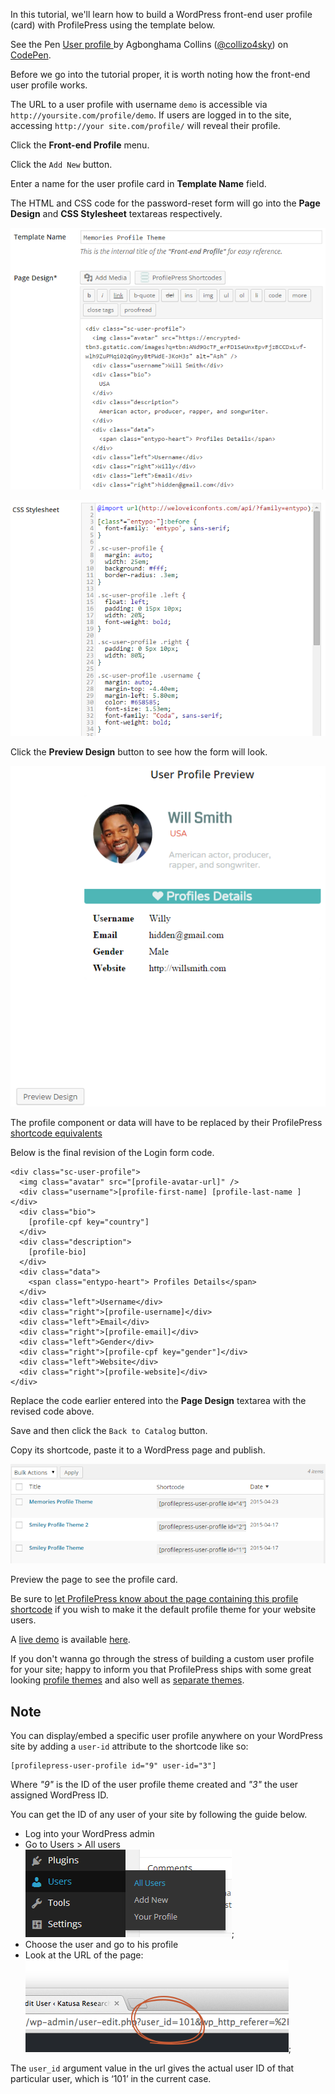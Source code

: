 In this tutorial, we'll learn how to build a WordPress front-end user profile (card) with ProfilePress using the template below.


<p data-height="268" data-theme-id="14095" data-slug-hash="qdBVGw" data-default-tab="result" data-user="collizo4sky" class='codepen'>See the Pen <a href='http://codepen.io/collizo4sky/pen/qdBVGw/'>User profile </a> by Agbonghama Collins (<a href='http://codepen.io/collizo4sky'>@collizo4sky</a>) on <a href='http://codepen.io'>CodePen</a>.</p>
<script async src="//assets.codepen.io/assets/embed/ei.js"></script>


Before we go into the tutorial proper, it is worth noting how the front-end user profile works.


The URL to a user profile with username `demo` is accessible via `http://yoursite.com/profile/demo`.
If users are logged in to the site, accessing `http://your site.com/profile/` will reveal their profile.


Click the **Front-end Profile** menu.


Click the `Add New` button.


Enter a name for the user profile card in **Template Name** field.  

The HTML and CSS code for the password-reset form will go into the **Page Design** and **CSS Stylesheet** textareas respectively.


![Memories profile card](img/memo-profile-code.png)


![CSS for Memories profile card](img/memo-prof-css.png)


Click the **Preview Design** button to see how the form will look.


![Memories profile card preview](img/memo-prof-preview.png)


The profile component or data will have to be replaced by their ProfilePress [shortcode equivalents](http://profilepress.net/docs/shortcode-api/registration-form/)


Below is the final revision of the Login form code.


```
<div class="sc-user-profile">
  <img class="avatar" src="[profile-avatar-url]" />
  <div class="username">[profile-first-name] [profile-last-name ]</div>
  <div class="bio">
    [profile-cpf key="country"]
  </div>
  <div class="description">
    [profile-bio]
  </div>
  <div class="data">
    <span class="entypo-heart"> Profiles Details</span>
  </div>
  <div class="left">Username</div>
  <div class="right">[profile-username]</div>
  <div class="left">Email</div>
  <div class="right">[profile-email]</div>
  <div class="left">Gender</div>
  <div class="right">[profile-cpf key="gender"]</div>
  <div class="left">Website</div>
  <div class="right">[profile-website]</div>
</div>
```


Replace the code earlier entered into the **Page Design** textarea with the revised code above.


Save and then click the `Back to Catalog` button.


Copy its shortcode, paste it to a WordPress page and publish.


![User profile catalog](img/profile-catalog.png)


Preview the page to see the profile card.

Be sure to [let ProfilePress know about the page containing this profile shortcode](../configuration/front-end-profile.md) if you wish to make it the default profile theme for your website users.


A [live demo](https://profilepress.net/demos/memories-profile-theme/) is available [here](https://profilepress.net/demos/memories-profile-theme/).

If you don't wanna go through the stress of building a custom user profile for your site; happy to inform you that ProfilePress ships with some great looking [profile themes](https://profilepress.net/features/frontend-user-profile-wordpress-plugin/) and also well as [separate themes](https://profilepress.net/downloads/category/front-end-profile/).

## Note

You can display/embed a specific user profile anywhere on your WordPress site by adding a `user-id` attribute to the shortcode like so:

```
[profilepress-user-profile id="9" user-id="3"]
```

Where *"9"* is the ID of the user profile theme created and *"3"* the user assigned WordPress ID.

You can get the ID of any user of your site by following the guide below.

* Log into your WordPress admin
* Go to Users > All users
![](img/all-users.png);
* Choose the user and go to his profile
* Look at the URL of the page:
![](img/user-id-in-profile-url.png);

The `user_id` argument value in the url gives the actual user ID of that particular user, which is ‘101’ in the current case.
